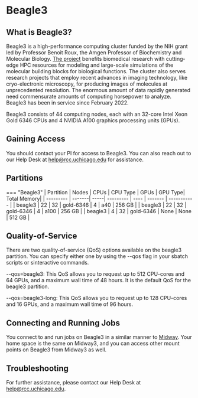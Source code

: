 # Beagle3
<!-- From these links:
https://biologicalsciences.uchicago.edu/news/features/beagle-3-gpu-cluster -->

## What is Beagle3?
Beagle3 is a high-performance computing cluster funded by the NIH grant led by Professor Benoit Roux, the Amgen Professor of Biochemistry and Molecular Biology. [The project](https://biologicalsciences.uchicago.edu/news/features/beagle-3-gpu-cluster) benefits biomedical research with cutting-edge HPC resources for modeling and large-scale simulations of the molecular building blocks for biological functions. The cluster also serves research projects that employ recent advances in imaging technology, like cryo-electronic microscopy, for producing images of molecules at unprecedented resolution. The enormous amount of data rapidly generated need commensurate amounts of computing horsepower to analyze. Beagle3 has been in service since February 2022.

Beagle3 consists of 44 computing nodes, each with an 32-core Intel Xeon Gold 6346 CPUs and 4 NVIDIA A100 graphics processing units (GPUs).

## Gaining Access

You should contact your PI for access to Beagle3. You can also reach out to our Help Desk at [help@rcc.uchicago.edu](mailto:help@rcc.uchicago.edu) for assistance.

## Partitions

=== "Beagle3"
      | Partition | Nodes  | CPUs | CPU Type  | GPUs | GPU Type| Total Memory|
      | --------- | -------| -----| --------- | ---- | ------- | ----------- |
      | beagle3   |   22   |  32  | gold-6346 | 4    |  a40    |    256 GB   |
      | beagle3   |   22   |  32  | gold-6346 | 4    |  a100   |    256 GB   |
      | beagle3   |   4    |  32  | gold-6346 | None |  None   |    512 GB   |

## Quality-of-Service

There are two quality-of-service (QoS) options available on the beagle3 partition. You can specify either one by using the --qos flag in your sbatch scripts or sinteractive commands.


--qos=beagle3: This QoS allows you to request up to 512 CPU-cores and 64 GPUs, and a maximum wall time of 48 hours. It is the default QoS for the beagle3 partition.

--qos=beagle3-long: This QoS allows you to request up to 128 CPU-cores and 16 GPUs, and a maximum wall time of 96 hours.

## Connecting and Running Jobs

You connect to and run jobs on Beagle3 in a similar manner to [Midway](../midway23/midway_getting_started.md). Your home space is the same on Midway3, and you can access other mount points on Beagle3 from Midway3 as well.

## Troubleshooting

For further assistance, please contact our Help Desk at [help@rcc.uchicago.edu](mailto:help@rcc.uchicago.edu).